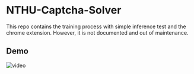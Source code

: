# NTHU-Captcha-Solver
This repo contains the training process with simple inference test and the chrome extension. However, it is not documented and out of maintenance.

## Demo
![video]((https://raw.githubusercontent.com/Wendell-Lin/NTHU-Captcha-Solver/main/demo.mkv))

